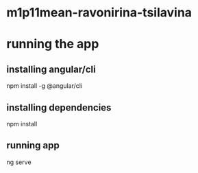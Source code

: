 # m1p11mean-ravonirina-tsilavina

# running the app

## installing angular/cli

npm install -g @angular/cli

## installing dependencies

npm install

## running app

ng serve
